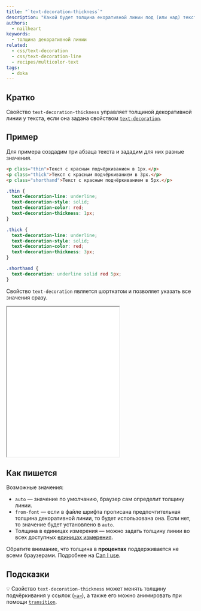 ```yaml
---
title: "`text-decoration-thickness`"
description: "Какой будет толщина екоративной линии под (или над) текстом?"
authors:
  - nailheart
keywords:
  - толщина декоративной линии
related:
  - css/text-decoration
  - css/text-decoration-line
  - recipes/multicolor-text
tags:
  - doka
---
```


## Кратко

Свойство `text-decoration-thickness` управляет толщиной декоративной линии у текста, если она задана свойством [`text-decoration`](/css/text-decoration/).

## Пример

Для примера создадим три абзаца текста и зададим для них разные значения.

```html
<p class="thin">Текст с красным подчёркиванием в 1px.</p>
<p class="thick">Текст с красным подчёркиванием в 3px.</p>
<p class="shorthand">Текст с красным подчёркиванием в 5px.</p>
```

```css
.thin {
  text-decoration-line: underline;
  text-decoration-style: solid;
  text-decoration-color: red;
  text-decoration-thickness: 1px;
}

.thick {
  text-decoration-line: underline;
  text-decoration-style: solid;
  text-decoration-color: red;
  text-decoration-thickness: 3px;
}

.shorthand {
  text-decoration: underline solid red 5px;
}
```

Свойство `text-decoration` является шорткатом и позволяет указать все значения сразу.

<iframe title="Толщина декоративной линии" src="demos/basic/" height="400"></iframe>

## Как пишется

Возможные значения:

- `auto` — значение по умолчанию, браузер сам определит толщину линии.
- `from-font` — если в файле шрифта прописана предпочтительная толщина декоративной линии, то будет использована она. Если нет, то значение будет установлено в `auto`.
- Толщина в единицах измерения — можно задать толщину линии во всех доступных [единицах измерения](/css/numeric-types/).

Обратите внимание, что толщина в **процентах** поддерживается не всеми браузерами. Подробнее на [Can I use](https://caniuse.com/mdn-css_properties_text-decoration-thickness_percentage).

## Подсказки

💡 Свойство `text-decoration-thickness` может менять толщину подчёркивания у ссылок ([`<a>`](/html/a/)), а также его можно анимировать при помощи [`transition`](/css/transition/).
